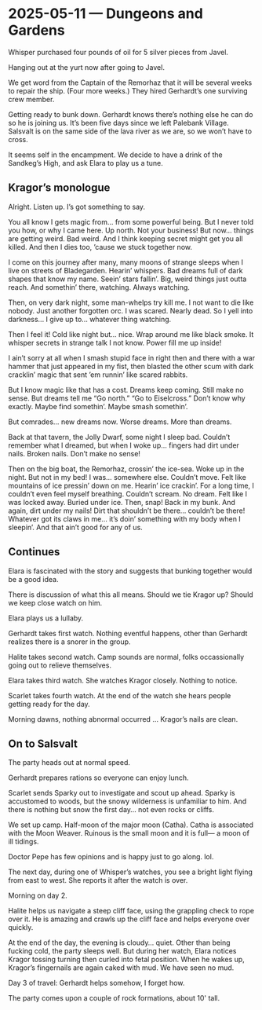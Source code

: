 # 2025-05-11 — Dungeons and Gardens

Whisper purchased four pounds of oil for 5 silver pieces from Javel.

Hanging out at the yurt now after going to Javel.

We get word from the Captain of the Remorhaz
that it will be several weeks to repair the ship.
(Four more weeks.)
They hired Gerhardt’s one surviving crew member.

Getting ready to bunk down. Gerhardt knows there’s nothing else he can do so he is joining us.
It’s been five days since we left Palebank Village.
Salsvalt is on the same side of the lava river as we are, so we won’t have to cross.

It seems self in the encampment.
We decide to have a drink of the Sandkeg’s High,
and ask Elara to play us a tune.



## Kragor’s monologue

Alright. Listen up. I’s got something to say.

You all know I gets magic from… from some powerful being.
But I never told you how, or why I came here. Up north.
Not your business!
But now… things are getting weird. Bad weird.
And I think keeping secret might get you all killed.
And then I dies too, ’cause we stuck together now.

I come on this journey after many, many moons of strange sleeps when I live on streets of Bladegarden.
Hearin’ whispers.
Bad dreams full of dark shapes that know my name.
Seein’ stars fallin’.
Big, weird things just outta reach.
And somethin’ there, watching. Always watching.

Then, on very dark night, some man-whelps try kill me.
I not want to die like nobody.
Just another forgotten orc.
I was scared. Nearly dead. So I yell into darkness...
I give up to... whatever thing watching.

Then I feel it!
Cold like night but... nice.
Wrap around me like black smoke.
It whisper secrets in strange talk I not know.
Power fill me up inside!

I ain’t sorry at all when I smash stupid face in
right then and there
with a war hammer that just appeared in my fist,
then blasted the other scum with dark cracklin’ magic
that sent ’em runnin’ like scared rabbits.

But I know magic like that has a cost.
Dreams keep coming. Still make no sense.
But dreams tell me “Go north.”
“Go to Eiselcross.”
Don’t know why exactly.
Maybe find somethin’.
Maybe smash somethin’.

But comrades… new dreams now. Worse dreams.
More than dreams.

Back at that tavern, the Jolly Dwarf, some night I sleep bad.
Couldn’t remember what I dreamed, but when I woke up…
fingers had dirt under nails. Broken nails. Don’t make no sense!

Then on the big boat, the Remorhaz, crossin’ the ice-sea.
Woke up in the night.
But not in my bed!
I was… somewhere else.
Couldn’t move.
Felt like mountains of ice pressin’ down on me.
Hearin’ ice crackin’.
For a long time, I couldn’t even feel myself breathing.
Couldn’t scream.
No dream.
Felt like I was locked away.
Buried under ice.
Then, snap! Back in my bunk.
And again, dirt under my nails!
Dirt that shouldn’t be there… couldn’t be there!
Whatever got its claws in me…
it’s doin’ something with my body when I sleepin’.
And that ain’t good for any of us.

## Continues

Elara is fascinated with the story and suggests that bunking together would be a good idea.

There is discussion of what this all means.
Should we tie Kragor up?
Should we keep close watch on him.

Elara plays us a lullaby.

Gerhardt takes first watch.
Nothing eventful happens, other than Gerhardt realizes there is a snorer in the group.

Halite takes second watch.
Camp sounds are normal, folks occassionally going out to relieve themselves.

Elara takes third watch.
She watches Kragor closely.
Nothing to notice.

Scarlet takes fourth watch.
At the end of the watch she hears people getting ready for the day.

Morning dawns, nothing abnormal occurred … Kragor’s nails are clean.

## On to Salsvalt

The party heads out at normal speed.

Gerhardt prepares rations so everyone can enjoy lunch.

Scarlet sends Sparky out to investigate and scout up ahead.
Sparky is accustomed to woods,
but the snowy wilderness is unfamiliar to him.
And there is nothing but snow the first day… not even rocks or cliffs.

We set up camp. Half-moon of the major moon (Catha). Catha is associated with the Moon Weaver.
Ruinous is the small moon and it is full— a moon of ill tidings.

Doctor Pepe has few opinions and is happy just to go along. lol.

The next day, during one of Whisper’s watches, you see a bright light flying from east to west.
She reports it after the watch is over.

Morning on day 2.

Halite helps us navigate a steep cliff face, using the grappling check to rope over it.
He is amazing and crawls up the cliff face and helps everyone over quickly.

At the end of the day, the evening is cloudy… quiet.
Other than being fucking cold, the party sleeps well.
But during her watch, Elara notices Kragor
tossing turning
then curled into fetal position.
When he wakes up, Kragor’s fingernails are again caked with mud.
We have seen no mud.

Day 3 of travel:
Gerhardt helps somehow, I forget how.

The party comes upon a couple of rock formations, about 10' tall.
